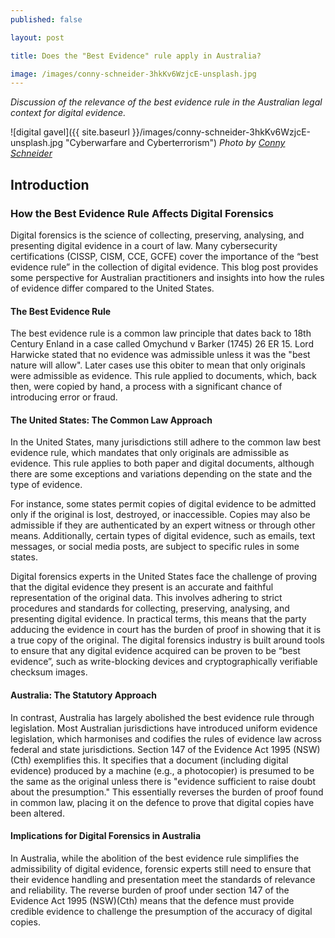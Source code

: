 ```yaml
---
published: false

layout: post

title: Does the "Best Evidence" rule apply in Australia?

image: /images/conny-schneider-3hkKv6WzjcE-unsplash.jpg
---
```


_Discussion of the relevance of the best evidence rule in the Australian legal context for digital evidence._

![digital gavel]({{ site.baseurl }}/images/conny-schneider-3hkKv6WzjcE-unsplash.jpg "Cyberwarfare and Cyberterrorism") 
_Photo by [Conny Schneider](https://unsplash.com/@choys_)_   

## Introduction
### How the Best Evidence Rule Affects Digital Forensics

Digital forensics is the science of collecting, preserving, analysing, and presenting digital evidence in a court of law. Many cybersecurity certifications (CISSP, CISM, CCE, GCFE) cover the importance of the “best evidence rule” in the collection of digital evidence. This blog post provides some perspective for Australian practitioners and insights into how the rules of evidence differ compared to the United States.

#### The Best Evidence Rule

The best evidence rule is a common law principle that dates back to 18th Century Enland in a case called Omychund v Barker (1745) 26 ER 15. Lord Harwicke stated that no evidence was admissible unless it was the "best nature will allow". Later cases use this obiter to mean that only originals were admissible as evidence. This rule applied to documents, which, back then, were copied by hand, a process with a significant chance of introducing error or fraud.

#### The United States: The Common Law Approach

In the United States, many jurisdictions still adhere to the common law best evidence rule, which mandates that only originals are admissible as evidence. This rule applies to both paper and digital documents, although there are some exceptions and variations depending on the state and the type of evidence.

For instance, some states permit copies of digital evidence to be admitted only if the original is lost, destroyed, or inaccessible. Copies may also be admissible if they are authenticated by an expert witness or through other means. Additionally, certain types of digital evidence, such as emails, text messages, or social media posts, are subject to specific rules in some states.

Digital forensics experts in the United States face the challenge of proving that the digital evidence they present is an accurate and faithful representation of the original data. This involves adhering to strict procedures and standards for collecting, preserving, analysing, and presenting digital evidence. In practical terms, this means that the party adducing the evidence in court has the burden of proof in showing that it is a true copy of the original. The digital forensics industry is built around tools to ensure that any digital evidence acquired can be proven to be “best evidence”, such as write-blocking devices and cryptographically verifiable checksum images.

#### Australia: The Statutory Approach

In contrast, Australia has largely abolished the best evidence rule through legislation. Most Australian jurisdictions have introduced uniform evidence legislation, which harmonises and codifies the rules of evidence law across federal and state jurisdictions. Section 147 of the Evidence Act 1995 (NSW)(Cth) exemplifies this. It specifies that a document (including digital evidence) produced by a machine (e.g., a photocopier) is presumed to be the same as the original unless there is "evidence sufficient to raise doubt about the presumption." This essentially reverses the burden of proof found in common law, placing it on the defence to prove that digital copies have been altered.

#### Implications for Digital Forensics in Australia

In Australia, while the abolition of the best evidence rule simplifies the admissibility of digital evidence, forensic experts still need to ensure that their evidence handling and presentation meet the standards of relevance and reliability. The reverse burden of proof under section 147 of the Evidence Act 1995 (NSW)(Cth) means that the defence must provide credible evidence to challenge the presumption of the accuracy of digital copies.

